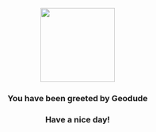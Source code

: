<p align="center">
    <img src="https://raw.githubusercontent.com/PokeAPI/sprites/master/sprites/pokemon/74.png" width="150" height="150">
</p>
<h3 align="center">You have been greeted by  <b>Geodude</b></h3>
<h3 align="center">Have a nice day!</h3>
